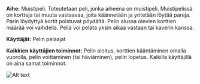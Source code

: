 **Aihe:** Muistipeli. Toteutetaan peli, jonka aiheena on muistipeli.
Muistipelissä on kortteja tai muuta vastaavaa, joita käännetään ja 
yritetään löytää pareja. Parin löydyttyä kortit poistuvat pöydältä. 
Pelin alussa olevien korttien määrää voi vaihdella.
Peliä voi pelata yksin aikaa vastaan tai kaverin kanssa.

**Käyttäjät:** Pelin pelaajat

**Kaikkien käyttäjien toiminnot:** Pelin aloitus, korttien kääntäminen omalla
vuorolla, pelin voittaminen (tai häviäminen), pelin lopetus. Kaikilla 
käyttäjillä on aina samat toiminnot.

![Alt text](https://github.com/Nuukkeli/NeanOhjelmoinninHT/blob/master/dokumentaatio/ekaLuokkakaavio.png)



